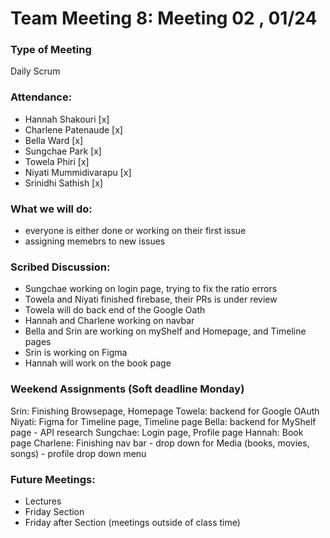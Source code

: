 # Team Meeting 8: Meeting 02 , 01/24

### Type of Meeting
Daily Scrum

### Attendance: 
* Hannah Shakouri [x]
* Charlene Patenaude [x]
* Bella Ward [x]
* Sungchae Park [x]
* Towela Phiri [x]
* Niyati Mummidivarapu [x]
* Srinidhi Sathish [x]


### What we will do:
* everyone is either done or working on their first issue
* assigning memebrs to new issues

### Scribed Discussion:

* Sungchae working on login page, trying to fix the ratio errors
* Towela and Niyati finished firebase, their PRs is under review
* Towela will do back end of the Google Oath
* Hannah and Charlene working on navbar
* Bella and Srin are working on myShelf and Homepage, and Timeline pages
* Srin is working on Figma
* Hannah will work on the book page

### Weekend Assignments (Soft deadline Monday)
Srin: Finishing Browsepage, Homepage
Towela: backend for Google OAuth
Niyati: Figma for Timeline page, Timeline page
Bella: backend for MyShelf page - API research
Sungchae: Login page, Profile page
Hannah: Book page
Charlene: Finishing nav bar - drop down for Media (books, movies, songs) - profile drop down menu

### Future Meetings:
* Lectures
* Friday Section
* Friday after Section (meetings outside of class time)
